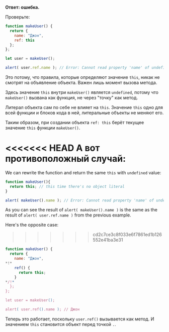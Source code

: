 **Ответ: ошибка.**

Проверьте:
```js run
function makeUser() {
  return {
    name: "Джон",
    ref: this
  };
};

let user = makeUser();

alert( user.ref.name ); // Error: Cannot read property 'name' of undefined
```

Это потому, что правила, которые определяют значение `this`, никак не смотрят на объявление объекта. Важен лишь момент вызова метода.

Здесь значение `this` внутри `makeUser()` является `undefined`, потому что `makeUser()` вызвана как функция, не через "точку" как метод.

Литерал объекта сам по себе не влияет на `this`. Значение `this` одно для всей функции и блоков кода в ней, литеральные объекты не меняют его.

Таким образом, при создании объекта `ref: this` берёт текущее значение `this` функции `makeUser()`.

<<<<<<< HEAD
А вот противоположный случай:
=======
We can rewrite the function and return the same `this` with `undefined` value: 

```js run
function makeUser(){
  return this; // this time there's no object literal
}

alert( makeUser().name ); // Error: Cannot read property 'name' of undefined
```
As you can see the result of `alert( makeUser().name )` is the same as the result of `alert( user.ref.name )` from the previous example.

Here's the opposite case:
>>>>>>> cd2c7ce3c8f033e6f7861ed1b126552e41ba3e31

```js run
function makeUser() {
  return {
    name: "Джон",
*!*
    ref() {
      return this;
    }
*/!*
  };
};

let user = makeUser();

alert( user.ref().name ); // Джон
```

Теперь это работает, поскольку `user.ref()` вызывается как метод. И значением `this` становится объект перед точкой `.`.

